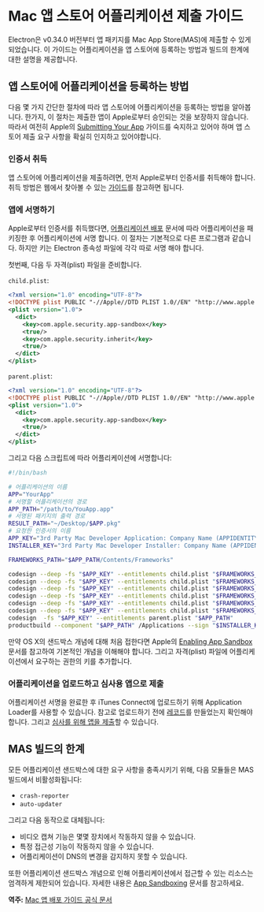 # Mac 앱 스토어 어플리케이션 제출 가이드

Electron은 v0.34.0 버전부터 앱 패키지를 Mac App Store(MAS)에 제출할 수 있게
되었습니다. 이 가이드는 어플리케이션을 앱 스토어에 등록하는 방법과 빌드의 한계에 대한
설명을 제공합니다.

## 앱 스토어에 어플리케이션을 등록하는 방법

다음 몇 가지 간단한 절차에 따라 앱 스토어에 어플리케이션을 등록하는 방법을 알아봅니다.
한가지, 이 절차는 제출한 앱이 Apple로부터 승인되는 것을 보장하지 않습니다. 따라서
여전히 Apple의 [Submitting Your App][submitting-your-app] 가이드를 숙지하고 있어야
하며 앱 스토어 제출 요구 사항을 확실히 인지하고 있어야합니다.

### 인증서 취득

앱 스토어에 어플리케이션을 제출하려면, 먼저 Apple로부터 인증서를 취득해야 합니다. 취득
방법은 웹에서 찾아볼 수 있는 [가이드][nwjs-guide]를 참고하면 됩니다.

### 앱에 서명하기

Apple로부터 인증서를 취득했다면, [어플리케이션 배포](application-distribution.md)
문서에 따라 어플리케이션을 패키징한 후 어플리케이션에 서명 합니다. 이 절차는 기본적으로
다른 프로그램과 같습니다. 하지만 키는 Electron 종속성 파일에 각각 따로 서명 해야 합니다.

첫번째, 다음 두 자격(plist) 파일을 준비합니다.

`child.plist`:

```xml
<?xml version="1.0" encoding="UTF-8"?>
<!DOCTYPE plist PUBLIC "-//Apple//DTD PLIST 1.0//EN" "http://www.apple.com/DTDs/PropertyList-1.0.dtd">
<plist version="1.0">
  <dict>
    <key>com.apple.security.app-sandbox</key>
    <true/>
    <key>com.apple.security.inherit</key>
    <true/>
  </dict>
</plist>
```

`parent.plist`:

```xml
<?xml version="1.0" encoding="UTF-8"?>
<!DOCTYPE plist PUBLIC "-//Apple//DTD PLIST 1.0//EN" "http://www.apple.com/DTDs/PropertyList-1.0.dtd">
<plist version="1.0">
  <dict>
    <key>com.apple.security.app-sandbox</key>
    <true/>
  </dict>
</plist>
```

그리고 다음 스크립트에 따라 어플리케이션에 서명합니다:

```bash
#!/bin/bash

# 어플리케이션의 이름
APP="YourApp"
# 서명할 어플리케이션의 경로
APP_PATH="/path/to/YouApp.app"
# 서명된 패키지의 출력 경로
RESULT_PATH="~/Desktop/$APP.pkg"
# 요청한 인증서의 이름
APP_KEY="3rd Party Mac Developer Application: Company Name (APPIDENTITY)"
INSTALLER_KEY="3rd Party Mac Developer Installer: Company Name (APPIDENTITY)"

FRAMEWORKS_PATH="$APP_PATH/Contents/Frameworks"

codesign --deep -fs "$APP_KEY" --entitlements child.plist "$FRAMEWORKS_PATH/Electron Framework.framework/Libraries/libnode.dylib"
codesign --deep -fs "$APP_KEY" --entitlements child.plist "$FRAMEWORKS_PATH/Electron Framework.framework/Electron Framework"
codesign --deep -fs "$APP_KEY" --entitlements child.plist "$FRAMEWORKS_PATH/Electron Framework.framework/"
codesign --deep -fs "$APP_KEY" --entitlements child.plist "$FRAMEWORKS_PATH/$APP Helper.app/"
codesign --deep -fs "$APP_KEY" --entitlements child.plist "$FRAMEWORKS_PATH/$APP Helper EH.app/"
codesign --deep -fs "$APP_KEY" --entitlements child.plist "$FRAMEWORKS_PATH/$APP Helper NP.app/"
codesign  -fs "$APP_KEY" --entitlements parent.plist "$APP_PATH"
productbuild --component "$APP_PATH" /Applications --sign "$INSTALLER_KEY" "$RESULT_PATH"
```

만약 OS X의 샌드박스 개념에 대해 처음 접한다면 Apple의 [Enabling App Sandbox][enable-app-sandbox]
문서를 참고하여 기본적인 개념을 이해해야 합니다. 그리고 자격(plist) 파일에
어플리케이션에서 요구하는 권한의 키를 추가합니다.

### 어플리케이션을 업로드하고 심사용 앱으로 제출

어플리케이션 서명을 완료한 후 iTunes Connect에 업로드하기 위해 Application Loader를
사용할 수 있습니다. 참고로 업로드하기 전에 [레코드][create-record]를 만들었는지
확인해야 합니다. 그리고 [심사를 위해 앱을 제출][submit-for-review]할 수 있습니다.

## MAS 빌드의 한계

모든 어플리케이션 샌드박스에 대한 요구 사항을 충족시키기 위해, 다음 모듈들은 MAS
빌드에서 비활성화됩니다:

* `crash-reporter`
* `auto-updater`

그리고 다음 동작으로 대체됩니다:

* 비디오 캡쳐 기능은 몇몇 장치에서 작동하지 않을 수 있습니다.
* 특정 접근성 기능이 작동하지 않을 수 있습니다.
* 어플리케이션이 DNS의 변경을 감지하지 못할 수 있습니다.

또한 어플리케이션 샌드박스 개념으로 인해 어플리케이션에서 접근할 수 있는 리소스는
엄격하게 제한되어 있습니다. 자세한 내용은 [App Sandboxing][app-sandboxing] 문서를
참고하세요.

**역주:** [Mac 앱 배포 가이드 공식 문서](https://developer.apple.com/osx/distribution/kr/)

[submitting-your-app]: https://developer.apple.com/library/mac/documentation/IDEs/Conceptual/AppDistributionGuide/SubmittingYourApp/SubmittingYourApp.html
[nwjs-guide]: https://github.com/nwjs/nw.js/wiki/Mac-App-Store-%28MAS%29-Submission-Guideline#first-steps
[enable-app-sandbox]: https://developer.apple.com/library/ios/documentation/Miscellaneous/Reference/EntitlementKeyReference/Chapters/EnablingAppSandbox.html
[create-record]: https://developer.apple.com/library/ios/documentation/LanguagesUtilities/Conceptual/iTunesConnect_Guide/Chapters/CreatingiTunesConnectRecord.html
[submit-for-review]: https://developer.apple.com/library/ios/documentation/LanguagesUtilities/Conceptual/iTunesConnect_Guide/Chapters/SubmittingTheApp.html
[app-sandboxing]: https://developer.apple.com/app-sandboxing/
